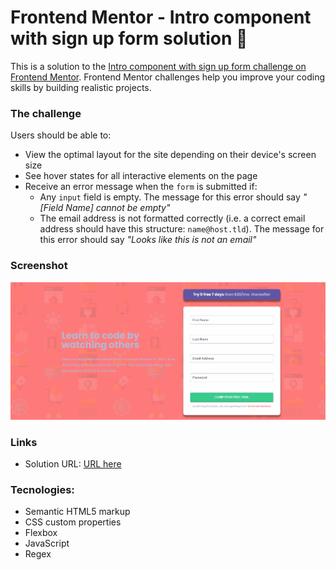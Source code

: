 # Frontend Mentor - Intro component with sign up form solution 🚀

This is a solution to the [Intro component with sign up form challenge on Frontend Mentor](https://www.frontendmentor.io/challenges/intro-component-with-signup-form-5cf91bd49edda32581d28fd1). Frontend Mentor challenges help you improve your coding skills by building realistic projects. 

### The challenge 

Users should be able to:

- View the optimal layout for the site depending on their device's screen size
- See hover states for all interactive elements on the page
- Receive an error message when the `form` is submitted if:
  - Any `input` field is empty. The message for this error should say *"[Field Name] cannot be empty"*
  - The email address is not formatted correctly (i.e. a correct email address should have this structure: `name@host.tld`). The message for this error should say *"Looks like this is not an email"*

### Screenshot

![](./src/images/form-validation.gif)

### Links

- Solution URL: [URL here](https://wagner-goulart.github.io/intro-component-with-signup-form-master/)

### Tecnologies:

- Semantic HTML5 markup
- CSS custom properties
- Flexbox
- JavaScript
- Regex

